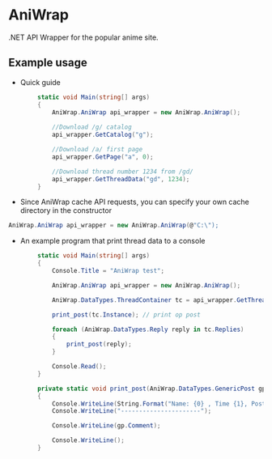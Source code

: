 AniWrap
=======

.NET API Wrapper for the popular anime site.


Example usage
------

- Quick guide

```csharp
        static void Main(string[] args)
        {
            AniWrap.AniWrap api_wrapper = new AniWrap.AniWrap();
            
            //Download /g/ catalog
            api_wrapper.GetCatalog("g");

            //Download /a/ first page
            api_wrapper.GetPage("a", 0);

            //Download thread number 1234 from /gd/
            api_wrapper.GetThreadData("gd", 1234);
        }
```

- Since AniWrap cache API requests, you can specify your own cache directory in the constructor

```csharp
AniWrap.AniWrap api_wrapper = new AniWrap.AniWrap(@"C:\");
```

- An example program that print thread data to a console

```csharp
        static void Main(string[] args)
        {
            Console.Title = "AniWrap test";

            AniWrap.AniWrap api_wrapper = new AniWrap.AniWrap();

            AniWrap.DataTypes.ThreadContainer tc = api_wrapper.GetThreadData("g", 39282313);

            print_post(tc.Instance); // print op post

            foreach (AniWrap.DataTypes.Reply reply in tc.Replies) 
            {
                print_post(reply);
            }

            Console.Read();
        }

        private static void print_post(AniWrap.DataTypes.GenericPost gp) 
        {
            Console.WriteLine(String.Format("Name: {0} , Time {1}, PostNo. {2}", gp.Name, gp.Time.ToShortDateString(), gp.ID));
            Console.WriteLine("----------------------");

            Console.WriteLine(gp.Comment);

            Console.WriteLine();
        }
```

